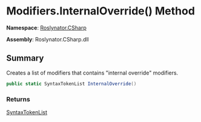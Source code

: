 # Modifiers\.InternalOverride\(\) Method

**Namespace**: [Roslynator.CSharp](../../README.md)

**Assembly**: Roslynator\.CSharp\.dll

## Summary

Creates a list of modifiers that contains "internal override" modifiers\.

```csharp
public static SyntaxTokenList InternalOverride()
```

### Returns

[SyntaxTokenList](https://docs.microsoft.com/en-us/dotnet/api/microsoft.codeanalysis.syntaxtokenlist)

